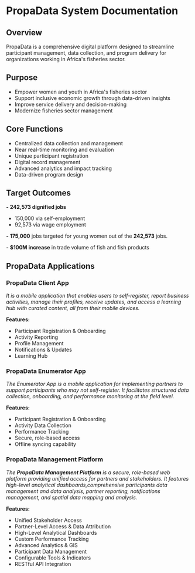 # PropaData System Documentation

## Overview
PropaData is a comprehensive digital platform designed to streamline participant management, data collection, and program delivery for organizations working in Africa's fisheries sector.

## Purpose
- Empower women and youth in Africa's fisheries sector
- Support inclusive economic growth through data-driven insights
- Improve service delivery and decision-making
- Modernize fisheries sector management

## Core Functions
- Centralized data collection and management
- Near real-time monitoring and evaluation
- Unique participant registration
- Digital record management
- Advanced analytics and impact tracking
- Data-driven program design

## Target Outcomes
**-** **242,573 dignified jobs**

- 150,000 via self-employment
- 92,573 via wage employment

**-** **175,000** jobs targeted for young women out of the **242,573** jobs.

**-** **$100M increase** in trade volume of fish and fish products

## PropaData Applications

### PropaData Client App
_It is a mobile application that enables users to self-register, report business activities, manage their profiles, receive updates, and access a learning hub with curated content, all from their mobile devices._

**Features:**

- Participant Registration & Onboarding
- Activity Reporting
- Profile Management
- Notifications & Updates
- Learning Hub

### PropaData Enumerator App
_The Enumerator App is a mobile application for implementing partners to support participants who may not self-register. It facilitates structured data collection, onboarding, and performance monitoring at the field level._

**Features:**

- Participant Registration & Onboarding
- Activity Data Collection
- Performance Tracking
- Secure, role-based access
- Offline syncing capability

### PropaData Management Platform
_The **PropaData Management Platform** is  a secure, role-based web platform providing unified access for partners and stakeholders. It features high-level analytical dashboards,comprehensive participants data management and data analysis, partner reporting, notifications management, and spatial data mapping and analysis._


**Features:**

- Unified Stakeholder Access
- Partner-Level Access & Data Attribution
- High-Level Analytical Dashboards
- Custom Performance Tracking
- Advanced Analytics & GIS
- Participant Data Management
- Configurable Tools & Indicators
- RESTful API Integration

